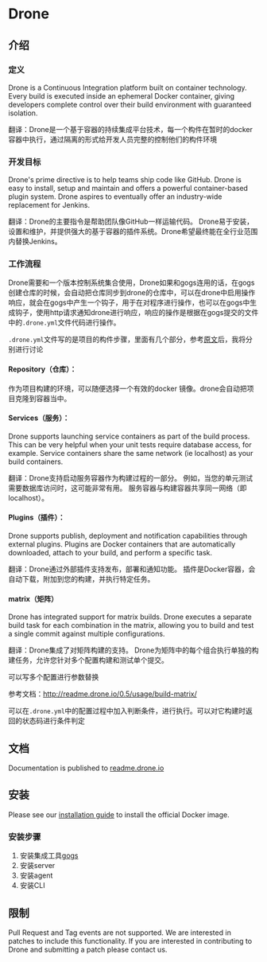 # Drone

## 介绍

### 定义
Drone is a Continuous Integration platform built on container technology. Every build is executed inside an ephemeral Docker container, giving developers complete control over their build environment with guaranteed isolation.

翻译：Drone是一个基于容器的持续集成平台技术，每一个构件在暂时的docker容器中执行，通过隔离的形式给开发人员完整的控制他们的构件环境

### 开发目标
Drone's prime directive is to help teams ship code like GitHub. Drone is easy to install, setup and maintain and offers a powerful container-based plugin system. Drone aspires to eventually offer an industry-wide replacement for Jenkins.

翻译：Drone的主要指令是帮助团队像GitHub一样运输代码。 Drone易于安装，设置和维护，并提供强大的基于容器的插件系统。Drone希望最终能在全行业范围内替换Jenkins。

### 工作流程
Drone需要和一个版本控制系统集合使用，Drone如果和gogs连用的话，在gogs创建仓库的时候，会自动把仓库同步到drone的仓库中，可以在drone中启用操作响应，就会在gogs中产生一个钩子，用于在对程序进行操作，也可以在gogs中生成钩子，使用http请求通知drone进行响应，响应的操作是根据在gogs提交的文件中的`.drone.yml`文件代码进行操作。

`.drone.yml`文件写的是项目的构件步骤，里面有几个部分，参考[原文](http://readme.drone.io/0.5/usage/repository/configuration/)后，我将分别进行讨论
#### Repository（仓库）：
作为项目构建的环境，可以随便选择一个有效的docker 镜像。drone会自动把项目克隆到容器当中。

#### Services（服务）：
Drone supports launching service containers as part of the build process. This can be very helpful when your unit tests require database access, for example. Service containers share the same network (ie localhost) as your build containers.

翻译：Drone支持启动服务容器作为构建过程的一部分。 例如，当您的单元测试需要数据库访问时，这可能非常有用。 服务容器与构建容器共享同一网络（即localhost）。

#### Plugins（插件）：
Drone supports publish, deployment and notification capabilities through external plugins. Plugins are Docker containers that are automatically downloaded, attach to your build, and perform a specific task.

翻译：Drone通过外部插件支持发布，部署和通知功能。 插件是Docker容器，会自动下载，附加到您的构建，并执行特定任务。

#### matrix（矩阵）
Drone has integrated support for matrix builds. Drone executes a separate build task for each combination in the matrix, allowing you to build and test a single commit against multiple configurations.

翻译：Drone集成了对矩阵构建的支持。 Drone为矩阵中的每个组合执行单独的构建任务，允许您针对多个配置构建和测试单个提交。

可以写多个配置进行参数替换

参考文档：http://readme.drone.io/0.5/usage/build-matrix/

可以在`.drone.yml`中的配置过程中加入判断条件，进行执行。可以对它构建时返回的状态码进行条件判定

## 文档
Documentation is published to [readme.drone.io](http://readme.drone.io/)

## 安装
Please see our [installation guide](http://readme.drone.io/admin/installation-guide/) to install the official Docker image.

### 安装步骤
1. 安装集成工具[gogs](https://github.com/gogits/gogs/tree/master/docker)
2. 安装server
3. 安装agent
4. 安装CLI

## 限制
Pull Request and Tag events are not supported. We are interested in patches to include this functionality. If you are interested in contributing to Drone and submitting a patch please contact us.
